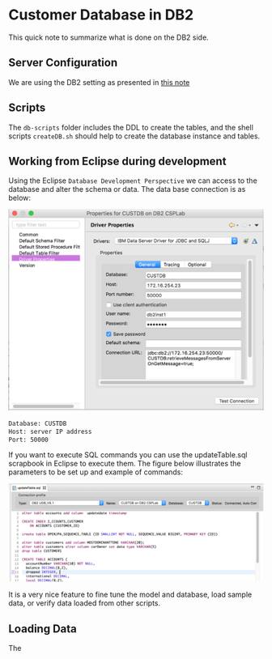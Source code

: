 # Customer Database in DB2
This quick note to summarize what is done on the DB2 side.

## Server Configuration
We are using the DB2 setting as presented in [this note](https://github.com/ibm-cloud-architecture/refarch-integration-inventory-db2#db2-server-installation)

## Scripts
The `db-scripts` folder includes the DDL to create the tables, and the shell scripts `createDB.sh` should help to create the database instance and tables.

## Working from Eclipse during development
Using the Eclipse `Database Development Perspective` we can access to the database and alter the schema or data. The data base connection is as below:

![](db-connection.png)
```
Database: CUSTDB
Host: server IP address
Port: 50000
```

If you want to execute SQL commands you can use the updateTable.sql scrapbook in Eclipse to execute them. The figure below illustrates the parameters to be set up and example of commands:

![](updateTable.png)

It is a very nice feature to fine tune the model and database, load sample data, or verify data loaded from other scripts.


## Loading Data
The
